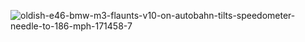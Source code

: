 ![oldish-e46-bmw-m3-flaunts-v10-on-autobahn-tilts-speedometer-needle-to-186-mph-171458-7](https://github.com/user-attachments/assets/38a0344c-23f5-43d7-955e-1b8b67466ca9)
